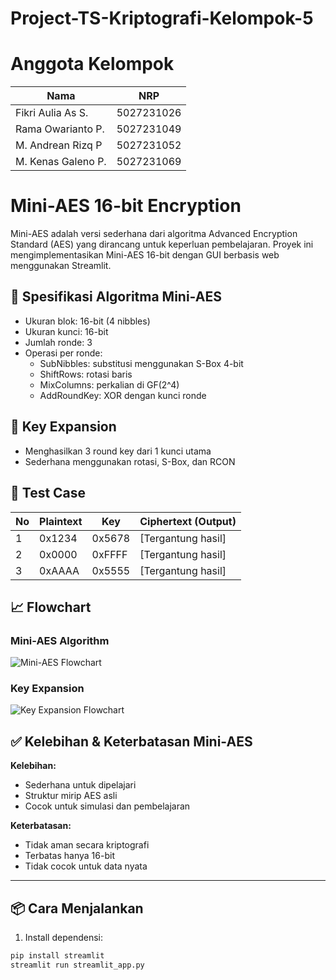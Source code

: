 # Project-TS-Kriptografi-Kelompok-5
# Anggota Kelompok
| Nama  | NRP  |
|----------|----------|
| Fikri Aulia As S.  | 5027231026 |
| Rama Owarianto P.  | 5027231049 |
| M. Andrean Rizq P  | 5027231052 |
| M. Kenas Galeno P.  | 5027231069 |

# Mini-AES 16-bit Encryption

Mini-AES adalah versi sederhana dari algoritma Advanced Encryption Standard (AES) yang dirancang untuk keperluan pembelajaran. Proyek ini mengimplementasikan Mini-AES 16-bit dengan GUI berbasis web menggunakan Streamlit.

## 🔐 Spesifikasi Algoritma Mini-AES
- Ukuran blok: 16-bit (4 nibbles)
- Ukuran kunci: 16-bit
- Jumlah ronde: 3
- Operasi per ronde:
  - SubNibbles: substitusi menggunakan S-Box 4-bit
  - ShiftRows: rotasi baris
  - MixColumns: perkalian di GF(2^4)
  - AddRoundKey: XOR dengan kunci ronde

## 🔁 Key Expansion
- Menghasilkan 3 round key dari 1 kunci utama
- Sederhana menggunakan rotasi, S-Box, dan RCON

## 🧪 Test Case

| No | Plaintext | Key     | Ciphertext (Output) |
|----|-----------|---------|---------------------|
| 1  | 0x1234    | 0x5678  | [Tergantung hasil]  |
| 2  | 0x0000    | 0xFFFF  | [Tergantung hasil]  |
| 3  | 0xAAAA    | 0x5555  | [Tergantung hasil]  |

## 📈 Flowchart

### Mini-AES Algorithm
![Mini-AES Flowchart](docs/flowchart_mini_aes.png)

### Key Expansion
![Key Expansion Flowchart](docs/flowchart_key_expansion.png)


## ✅ Kelebihan & Keterbatasan Mini-AES

**Kelebihan:**
- Sederhana untuk dipelajari
- Struktur mirip AES asli
- Cocok untuk simulasi dan pembelajaran

**Keterbatasan:**
- Tidak aman secara kriptografi
- Terbatas hanya 16-bit
- Tidak cocok untuk data nyata

---

## 📦 Cara Menjalankan

1. Install dependensi:
```bash
pip install streamlit
streamlit run streamlit_app.py
```
